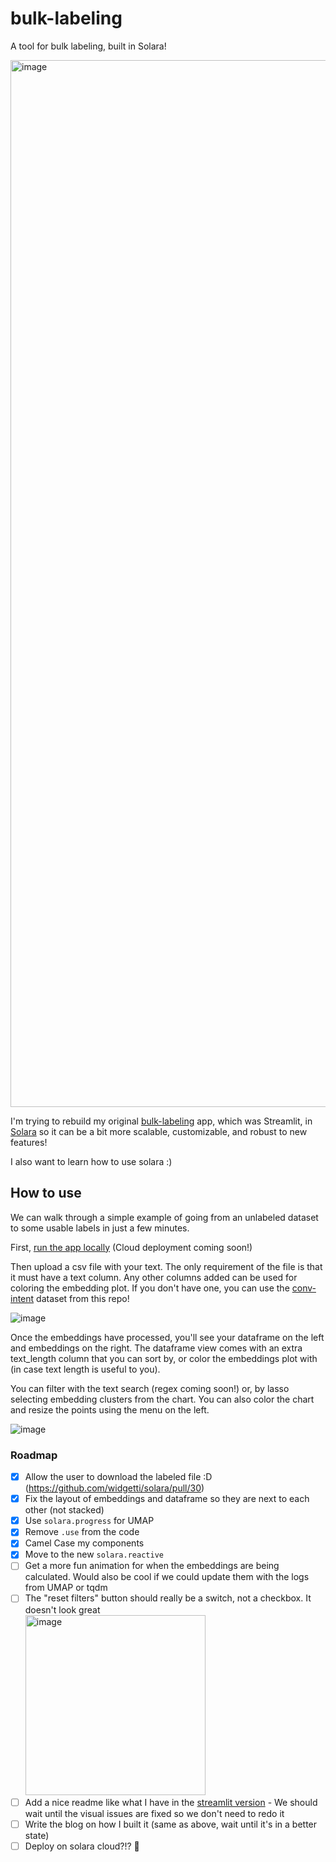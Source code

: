 # bulk-labeling
A tool for bulk labeling, built in Solara!

<img width="1675" alt="image" src="https://github.com/Ben-Epstein/solara-examples/assets/22605641/1d96c594-90fc-40dc-b497-88e4965fcbea">


I'm trying to rebuild my original [bulk-labeling](https://github.com/rungalileo/bulk-labeling/) app, which was Streamlit, in [Solara](https://github.com/widgetti/solara) so it can be a bit more scalable, customizable, and robust to new features!

I also want to learn how to use solara :)

## How to use
We can walk through a simple example of going from an unlabeled dataset to some usable labels in just a few minutes.

First, [run the app locally](https://github.com/Ben-Epstein/solara-examples/blob/main/bulk-labeling/CONTRIBUTING.md#development) (Cloud deployment coming soon!)

Then upload a csv file with your text. The only requirement of the file is that it must have a text column. Any other columns added can be used for coloring the embedding plot. If you don't have one, you can use the [conv-intent](https://github.com/Ben-Epstein/solara-examples/blob/main/bulk-labeling/bulk_labeling/conv_intent.csv) dataset from this repo!

![image](https://github.com/Ben-Epstein/solara-examples/assets/22605641/102f2931-ef83-4c2d-b92c-97cc2b25f0cd)

Once the embeddings have processed, you'll see your dataframe on the left and embeddings on the right. The dataframe view comes with an extra text_length column that you can sort by, or color the embeddings plot with (in case text length is useful to you).

You can filter with the text search (regex coming soon!) or, by lasso selecting embedding clusters from the chart. You can also color the chart and resize the points using the menu on the left.

![image](https://github.com/Ben-Epstein/solara-examples/assets/22605641/8add7a83-1739-45cc-a441-6f29dcc7d08b)



### Roadmap
- [X] Allow the user to download the labeled file :D (https://github.com/widgetti/solara/pull/30)
- [X] Fix the layout of embeddings and dataframe so they are next to each other (not stacked)
- [X] Use `solara.progress` for UMAP
- [X] Remove `.use` from the code
- [X] Camel Case my components
- [X] Move to the new `solara.reactive`
- [ ] Get a more fun animation for when the embeddings are being calculated. Would also be cool if we could update them with the logs from UMAP or tqdm
- [ ] The "reset filters" button should really be a switch, not a checkbox. It doesn't look great<br> <img width="288" alt="image" src="https://user-images.githubusercontent.com/22605641/216855320-bad0c6f3-07bf-4202-baba-512396e8b703.png">
- [ ] Add a nice readme like what I have in the [streamlit version](https://github.com/rungalileo/bulk-labeling) - We should wait until the visual issues are fixed so we don't need to redo it 
- [ ] Write the blog on how I built it (same as above, wait until it's in a better state)
- [ ] Deploy on solara cloud?!? 🚀

